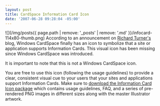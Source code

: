 ```yaml
---
layout: post
title: CardSpace Information Card Icon
date: '2007-06-28 09:28:04 -05:00'
---
```


![](/img/posts{{ page.path | remove: '_posts' | remove: '.md' }}/infocard-114x80-thumb.png) According to an announcement on [Richard Turner's](http://blogs.msdn.com/richardt/archive/2007/06/25/announcing-the-information-card-logo.aspx) blog, Windows CardSpace finally has an icon to symbolize that a site or application supports Information Cards. This visual icon has been missing since Windows CardSpace was introduced.

It is important to note that this is not a Windows CardSpace icon.

You are free to use this icon (following the usage guidelines) to provide a clear, consistent visual cue to your users that your sites and applications support Information Cards. Make sure to [download the Information Card Icon package](http://www.microsoft.com/downloads/details.aspx?FamilyID=ce99e033-39a8-4bc5-9014-60ed0b560d0e&displaylang=en) which contains usage guidelines, FAQ, and a series of pre-rendered PNG images in different sizes along with the master Illustrator artwork.
